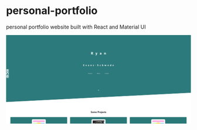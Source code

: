 # personal-portfolio
personal portfolio website built with React and Material UI

![Screenshot of website](https://raw.githubusercontent.com/exece/personal-portfolio/main/personal-porfolio.jpg)
